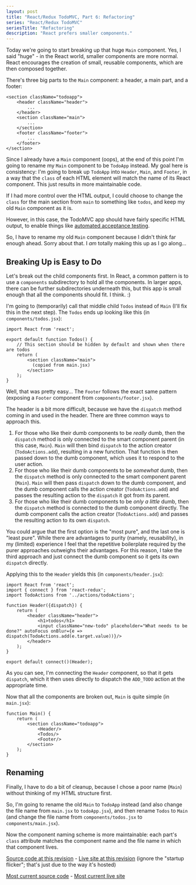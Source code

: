 ```yaml
---
layout: post
title: "React/Redux TodoMVC, Part 6: Refactoring"
series: "React/Redux TodoMVC"
seriesTitle: "Refactoring"
description: "React prefers smaller components."
---
```


Today we're going to start breaking up that huge `Main` component. Yes, I said "huge" - in the React world, smaller components are more normal. React encourages the creation of small, reusable components, which are then composed together.

There's three big parts to the `Main` component: a header, a main part, and a footer:

    <section className="todoapp">
	    <header className="header">
		    ...
		</header>
		<section className="main">
		    ...
		</section>
		<footer className="footer">
		    ...
		</footer>
	</section>

Since I already have a `Main` component (oops), at the end of this point I'm going to rename my `Main` component to be `TodoApp` instead. My goal here is consistency: I'm going to break up `TodoApp` into `Header`, `Main`, and `Footer`, in a way that the `class` of each HTML element will match the name of its React component. This just results in more maintainable code.

<div class="alert alert-info" markdown="1">
<i class="fa fa-hand-o-right fa-2x pull-left"></i>

If I had more control over the HTML output, I could choose to change the `class` for the main section from `main` to something like `todos`, and keep my old `Main` component as it is.

However, in this case, the TodoMVC app should have fairly specific HTML output, to enable things like [automated acceptance testing](https://github.com/tastejs/todomvc/tree/master/tests).
</div>

So, I have to rename my old `Main` component because I didn't think far enough ahead. Sorry about that. I *am* totally making this up as I go along...

## Breaking Up is Easy to Do

Let's break out the child components first. In React, a common pattern is to use a `components` subdirectory to hold all the components. In larger apps, there can be further subdirectories underneath this, but this app is small enough that all the components should fit. I think. :)

I'm going to (temporarily) call that middle child `Todos` instead of `Main` (I'll fix this in the next step). The `Todos` ends up looking like this (in `components/todos.jsx`):

    import React from 'react';

    export default function Todos() {
        // This section should be hidden by default and shown when there are todos
        return (
            <section className="main">
			  (copied from main.jsx)
            </section>
        );
    }

Well, that was pretty easy... The `Footer` follows the exact same pattern (exposing a `Footer` component from `components/footer.jsx`).

The header is a bit more difficult, because we have the `dispatch` method coming in and used in the header. There are three common ways to approach this.

1. For those who like their dumb components to be *really* dumb, then the `dispatch` method is only connected to the smart component parent (in this case, `Main`). `Main` will then bind `dispatch` to the action creator (`TodoActions.add`), resulting in a new function. That function is then passed down to the dumb component, which uses it to respond to the user action.
2. For those who like their dumb components to be *somewhat* dumb, then the `dispatch` method is only connected to the smart component parent (`Main`). `Main` will then pass `dispatch` down to the dumb component, and the dumb component calls the action creator (`TodoActions.add`) and passes the resulting action to the `dispatch` it got from its parent.
3. For those who like their dumb components to be *only a little* dumb, then the `dispatch` method is connected to the dumb component directly. The dumb component calls the action creator (`TodoActions.add`) and passes the resulting action to its own `dispatch`.

You could argue that the first option is the "most pure", and the last one is "least pure". While there are advantages to purity (namely, reusability), in my (limited) experience I feel that the repetitive boilerplate required by the purer approaches outweighs their advantages. For this reason, I take the third approach and just connect the dumb component so it gets its own `dispatch` directly.

Applying this to the `Header` yields this (in `components/header.jsx`):

    import React from 'react';
    import { connect } from 'react-redux';
    import TodoActions from '../actions/todoActions';

    function Header({dispatch}) {
        return (
            <header className="header">
                <h1>todos</h1>
                <input className="new-todo" placeholder="What needs to be done?" autoFocus onBlur={e => dispatch(TodoActions.add(e.target.value))}/>
            </header>
        );
    }

    export default connect()(Header);

As you can see, I'm connecting the `Header` component, so that it gets `dispatch`, which it then uses directly to dispatch the `ADD_TODO` action at the appropriate time.

Now that all the components are broken out, `Main` is quite simple (in `main.jsx`):

    function Main() {
        return (
            <section className="todoapp">
                <Header/>
                <Todos/>
                <Footer/>
            </section>
        );
    }

## Renaming

Finally, I have to do a bit of cleanup, because I chose a poor name (`Main`) without thinking of my HTML structure first.

So, I'm going to rename the old `Main` to `TodoApp` instead (and also change the file name from `main.jsx` to `todoApp.jsx`), and then rename `Todos` to `Main` (and change the file name from `components/todos.jsx` to `components/main.jsx`).

Now the component naming scheme is more maintainable: each part's `class` attribute matches the component name and the file name in which that component lives.

[Source code at this revision](https://github.com/StephenCleary/todomvc-react-redux/tree/9c9959be0a85965098c40db1878f5a84420ae015) - [Live site at this revision](http://htmlpreview.github.io/?https://github.com/StephenCleary/todomvc-react-redux/blob/9c9959be0a85965098c40db1878f5a84420ae015/index.html) (ignore the "startup flicker"; that's just due to the way it's hosted)

[Most current source code](https://github.com/StephenCleary/todomvc-react-redux) - [Most current live site](http://stephencleary.github.io/todomvc-react-redux/)
